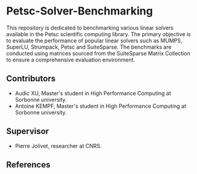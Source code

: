 # Petsc-Solver-Benchmarking

This repository is dedicated to benchmarking various linear solvers available in the Petsc scientific computing library. The primary objective is to evaluate the performance of popular linear solvers such as MUMPS, SuperLU, Strumpack, Petsc and SuiteSparse. The benchmarks are conducted using matrices sourced from the SuiteSparse Matrix Collection to ensure a comprehensive evaluation environment.

## Contributors
- Audic XU, Master's student in High Performance Computing at Sorbonne university.
- Antoine KEMPF, Master's student in High Performance Computing at Sorbonne university.

## Supervisor
- Pierre Jolivet, researcher at CNRS.

## References

